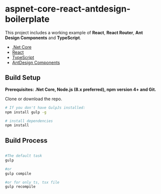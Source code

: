 # aspnet-core-react-antdesign-boilerplate
This project includes a working example of **React**, **React Router**, **Ant Design Components** and **TypeScript**.

 - [.Net Core](https://www.microsoft.com/net/core?WT.mc_id=Blog_CENews_Announce_CEA#windowscmd) 
 - [React](https://facebook.github.io/react/)
 - [TypeScript](https://www.typescriptlang.org/) 
 - [AntDesign Components](https://ant.design)

## Build Setup
**Prerequisites: .Net Core, Node.js (8.x preferred), npm version 4+ and Git.**

Clone or download the repo.
``` bash
# If you don't have GulpJs installed:
npm install gulp -g

# install dependencies
npm install
```

## Build Process
``` bash

#The default task
gulp

#or
gulp compile

#or for only ts, tsx file
gulp recompile

```